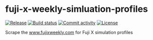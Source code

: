 # fuji-x-weekly-simluation-profiles

[![Release](https://img.shields.io/github/v/release/namtonthat/fuji-x-weekly-simluation-profiles)](https://img.shields.io/github/v/release/namtonthat/fuji-x-weekly-simluation-profiles)
[![Build status](https://img.shields.io/github/actions/workflow/status/namtonthat/fuji-x-weekly-simluation-profiles/main.yml?branch=main)](https://github.com/namtonthat/fuji-x-weekly-simluation-profiles/actions/workflows/main.yml?query=branch%3Amain)
[![Commit activity](https://img.shields.io/github/commit-activity/m/namtonthat/fuji-x-weekly-simluation-profiles)](https://img.shields.io/github/commit-activity/m/namtonthat/fuji-x-weekly-simluation-profiles)
[![License](https://img.shields.io/github/license/namtonthat/fuji-x-weekly-simluation-profiles)](https://img.shields.io/github/license/namtonthat/fuji-x-weekly-simluation-profiles)

Scrape the www.fujixweekly.com for Fuji X simulation profiles
